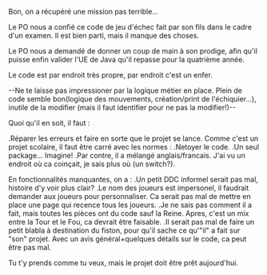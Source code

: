 Bon, on a récupéré une mission pas terrible...


Le PO nous a confié ce code de jeu d'échec fait par son fils dans le cadre d'un examen.
Il est bien parti, mais il manque des choses. 

Le PO nous a demandé de donner un coup de main à son prodige, afin qu'il puisse enfin valider l'UE de Java qu'il repasse pour la quatrième année.

Le code est par endroit très propre, par endroit c'est un enfer.


--Ne te laisse pas impressioner par la logique métier en place. Plein de code semble bon(logique des mouvements, création/print de l'échiquier...), inutile de la modifier (mais il faut identifier pour ne pas la modifier!)--

Quoi qu'il en soit, il faut :

.Réparer les erreurs et faire en sorte que le projet se lance.
Comme c'est un projet scolaire, il faut être carré avec les normes :
.Netoyer le code.
.Un seul package... Imagine!
.Par contre, il a mélangé anglais/francais. J'ai vu un endroit où ca coinçait, je sais plus où (un switch?).

En fonctionnalités manquantes, on a :
.Un petit DDC informel serait pas mal, histoire d'y voir plus clair?
.Le nom des joueurs est impersonel, il faudrait demander aux joueurs pour personnaliser. Ca serait pas mal de mettre en place une page qui recence tous les joueurs.
.Je ne sais pas comment il a fait, mais toutes les pièces ont du code sauf la Reine. Apres, c'est un mix entre la Tour et le Fou, ca devrait être faisable.
.Il serait pas mal de faire un petit blabla à destination du fiston, pour qu'il sache ce qu'"il" a fait sur "son" projet. Avec un avis général+quelques détails sur le code, ca peut être pas mal.

Tu t'y prends comme tu veux, mais le projet doit être prêt aujourd'hui.
